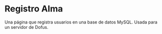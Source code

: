 # Registro Alma
 Una página que registra usuarios en una base de datos MySQL. Usada para un servidor de Dofus.
